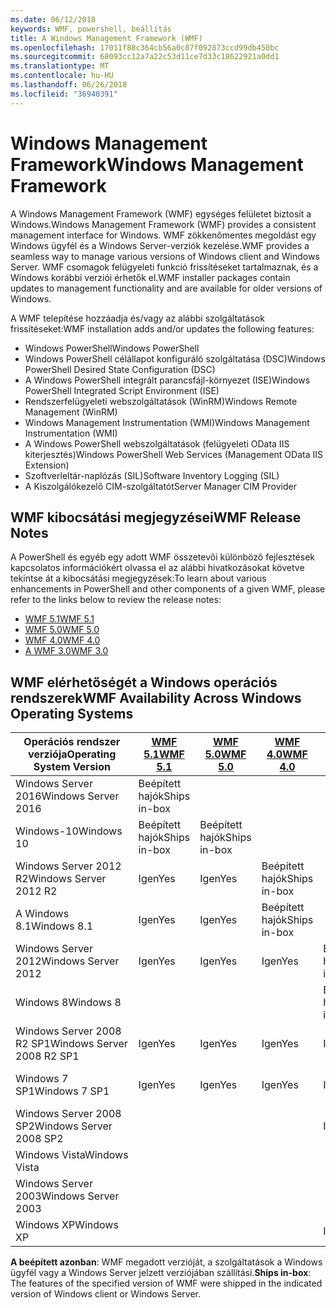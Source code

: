```yaml
---
ms.date: 06/12/2018
keywords: WMF, powershell, beállítás
title: A Windows Management Framework (WMF)
ms.openlocfilehash: 17011f88c364cb56a0c87f092873ccd99db450bc
ms.sourcegitcommit: 68093cc12a7a22c53d11ce7d33c18622921a0dd1
ms.translationtype: MT
ms.contentlocale: hu-HU
ms.lasthandoff: 06/26/2018
ms.locfileid: "36940391"
---
```

# <a name="windows-management-framework"></a><span data-ttu-id="e2d9c-103">Windows Management Framework</span><span class="sxs-lookup"><span data-stu-id="e2d9c-103">Windows Management Framework</span></span>

<span data-ttu-id="e2d9c-104">A Windows Management Framework (WMF) egységes felületet biztosít a Windows.</span><span class="sxs-lookup"><span data-stu-id="e2d9c-104">Windows Management Framework (WMF) provides a consistent management interface for Windows.</span></span> <span data-ttu-id="e2d9c-105">WMF zökkenőmentes megoldást egy Windows ügyfél és a Windows Server-verziók kezelése.</span><span class="sxs-lookup"><span data-stu-id="e2d9c-105">WMF provides a seamless way to manage various versions of Windows client and Windows Server.</span></span> <span data-ttu-id="e2d9c-106">WMF csomagok felügyeleti funkció frissítéseket tartalmaznak, és a Windows korábbi verziói érhetők el.</span><span class="sxs-lookup"><span data-stu-id="e2d9c-106">WMF installer packages contain updates to management functionality and are available for older versions of Windows.</span></span>

<span data-ttu-id="e2d9c-107">A WMF telepítése hozzáadja és/vagy az alábbi szolgáltatások frissítéseket:</span><span class="sxs-lookup"><span data-stu-id="e2d9c-107">WMF installation adds and/or updates the following features:</span></span>

- <span data-ttu-id="e2d9c-108">Windows PowerShell</span><span class="sxs-lookup"><span data-stu-id="e2d9c-108">Windows PowerShell</span></span>
- <span data-ttu-id="e2d9c-109">Windows PowerShell célállapot konfiguráló szolgáltatása (DSC)</span><span class="sxs-lookup"><span data-stu-id="e2d9c-109">Windows PowerShell Desired State Configuration (DSC)</span></span>
- <span data-ttu-id="e2d9c-110">A Windows PowerShell integrált parancsfájl-környezet (ISE)</span><span class="sxs-lookup"><span data-stu-id="e2d9c-110">Windows PowerShell Integrated Script Environment (ISE)</span></span>
- <span data-ttu-id="e2d9c-111">Rendszerfelügyeleti webszolgáltatások (WinRM)</span><span class="sxs-lookup"><span data-stu-id="e2d9c-111">Windows Remote Management (WinRM)</span></span>
- <span data-ttu-id="e2d9c-112">Windows Management Instrumentation (WMI)</span><span class="sxs-lookup"><span data-stu-id="e2d9c-112">Windows Management Instrumentation (WMI)</span></span>
- <span data-ttu-id="e2d9c-113">A Windows PowerShell webszolgáltatások (felügyeleti OData IIS kiterjesztés)</span><span class="sxs-lookup"><span data-stu-id="e2d9c-113">Windows PowerShell Web Services (Management OData IIS Extension)</span></span>
- <span data-ttu-id="e2d9c-114">Szoftverleltár-naplózás (SIL)</span><span class="sxs-lookup"><span data-stu-id="e2d9c-114">Software Inventory Logging (SIL)</span></span>
- <span data-ttu-id="e2d9c-115">A Kiszolgálókezelő CIM-szolgáltatót</span><span class="sxs-lookup"><span data-stu-id="e2d9c-115">Server Manager CIM Provider</span></span>

## <a name="wmf-release-notes"></a><span data-ttu-id="e2d9c-116">WMF kibocsátási megjegyzései</span><span class="sxs-lookup"><span data-stu-id="e2d9c-116">WMF Release Notes</span></span>

<span data-ttu-id="e2d9c-117">A PowerShell és egyéb egy adott WMF összetevői különböző fejlesztések kapcsolatos információkért olvassa el az alábbi hivatkozásokat követve tekintse át a kibocsátási megjegyzések:</span><span class="sxs-lookup"><span data-stu-id="e2d9c-117">To learn about various enhancements in PowerShell and other components of a given WMF, please refer to the links below to review the release notes:</span></span>

- [<span data-ttu-id="e2d9c-118">WMF 5.1</span><span class="sxs-lookup"><span data-stu-id="e2d9c-118">WMF 5.1</span></span>](5.1/release-notes.md)
- [<span data-ttu-id="e2d9c-119">WMF 5.0</span><span class="sxs-lookup"><span data-stu-id="e2d9c-119">WMF 5.0</span></span>](5.0/releasenotes.md)
- [<span data-ttu-id="e2d9c-120">WMF 4.0</span><span class="sxs-lookup"><span data-stu-id="e2d9c-120">WMF 4.0</span></span>](https://download.microsoft.com/download/3/D/6/3D61D262-8549-4769-A660-230B67E15B25/Windows%20Management%20Framework%204%200%20Release%20Notes.docx)
- [<span data-ttu-id="e2d9c-121">A WMF 3.0</span><span class="sxs-lookup"><span data-stu-id="e2d9c-121">WMF 3.0</span></span>](https://download.microsoft.com/download/E/7/6/E76850B8-DA6E-4FF5-8CCE-A24FC513FD16/WMF%203%20Release%20Notes.docx)

## <a name="wmf-availability-across-windows-operating-systems"></a><span data-ttu-id="e2d9c-122">WMF elérhetőségét a Windows operációs rendszerek</span><span class="sxs-lookup"><span data-stu-id="e2d9c-122">WMF Availability Across Windows Operating Systems</span></span>

|<span data-ttu-id="e2d9c-123">Operációs rendszer verziója</span><span class="sxs-lookup"><span data-stu-id="e2d9c-123">Operating System Version</span></span>  |<span data-ttu-id="e2d9c-124">[WMF 5.1][]</span><span class="sxs-lookup"><span data-stu-id="e2d9c-124">[WMF 5.1][]</span></span> |<span data-ttu-id="e2d9c-125">[WMF 5.0][]</span><span class="sxs-lookup"><span data-stu-id="e2d9c-125">[WMF 5.0][]</span></span> |<span data-ttu-id="e2d9c-126">[WMF 4.0][]</span><span class="sxs-lookup"><span data-stu-id="e2d9c-126">[WMF 4.0][]</span></span> |<span data-ttu-id="e2d9c-127">[A WMF 3.0][]</span><span class="sxs-lookup"><span data-stu-id="e2d9c-127">[WMF 3.0][]</span></span>  |<span data-ttu-id="e2d9c-128">[WMF 2.0][]</span><span class="sxs-lookup"><span data-stu-id="e2d9c-128">[WMF 2.0][]</span></span> |
|--------------------------|------------|------------|------------|-------------|------------|
|<span data-ttu-id="e2d9c-129">Windows Server 2016</span><span class="sxs-lookup"><span data-stu-id="e2d9c-129">Windows Server 2016</span></span>       |<span data-ttu-id="e2d9c-130">Beépített hajók</span><span class="sxs-lookup"><span data-stu-id="e2d9c-130">Ships in-box</span></span>|            |            |             |            |
|<span data-ttu-id="e2d9c-131">Windows-10</span><span class="sxs-lookup"><span data-stu-id="e2d9c-131">Windows 10</span></span>                |<span data-ttu-id="e2d9c-132">Beépített hajók</span><span class="sxs-lookup"><span data-stu-id="e2d9c-132">Ships in-box</span></span>|<span data-ttu-id="e2d9c-133">Beépített hajók</span><span class="sxs-lookup"><span data-stu-id="e2d9c-133">Ships in-box</span></span>|            |             |            |
|<span data-ttu-id="e2d9c-134">Windows Server 2012 R2</span><span class="sxs-lookup"><span data-stu-id="e2d9c-134">Windows Server 2012 R2</span></span>    |<span data-ttu-id="e2d9c-135">Igen</span><span class="sxs-lookup"><span data-stu-id="e2d9c-135">Yes</span></span>         |<span data-ttu-id="e2d9c-136">Igen</span><span class="sxs-lookup"><span data-stu-id="e2d9c-136">Yes</span></span>         |<span data-ttu-id="e2d9c-137">Beépített hajók</span><span class="sxs-lookup"><span data-stu-id="e2d9c-137">Ships in-box</span></span>|             |            |
|<span data-ttu-id="e2d9c-138">A Windows 8.1</span><span class="sxs-lookup"><span data-stu-id="e2d9c-138">Windows 8.1</span></span>               |<span data-ttu-id="e2d9c-139">Igen</span><span class="sxs-lookup"><span data-stu-id="e2d9c-139">Yes</span></span>         |<span data-ttu-id="e2d9c-140">Igen</span><span class="sxs-lookup"><span data-stu-id="e2d9c-140">Yes</span></span>         |<span data-ttu-id="e2d9c-141">Beépített hajók</span><span class="sxs-lookup"><span data-stu-id="e2d9c-141">Ships in-box</span></span>|             |            |
|<span data-ttu-id="e2d9c-142">Windows Server 2012</span><span class="sxs-lookup"><span data-stu-id="e2d9c-142">Windows Server 2012</span></span>       |<span data-ttu-id="e2d9c-143">Igen</span><span class="sxs-lookup"><span data-stu-id="e2d9c-143">Yes</span></span>         |<span data-ttu-id="e2d9c-144">Igen</span><span class="sxs-lookup"><span data-stu-id="e2d9c-144">Yes</span></span>         |<span data-ttu-id="e2d9c-145">Igen</span><span class="sxs-lookup"><span data-stu-id="e2d9c-145">Yes</span></span>         |<span data-ttu-id="e2d9c-146">Beépített hajók</span><span class="sxs-lookup"><span data-stu-id="e2d9c-146">Ships in-box</span></span> |            |
|<span data-ttu-id="e2d9c-147">Windows 8</span><span class="sxs-lookup"><span data-stu-id="e2d9c-147">Windows 8</span></span>                 |            |            |            |<span data-ttu-id="e2d9c-148">Beépített hajók</span><span class="sxs-lookup"><span data-stu-id="e2d9c-148">Ships in-box</span></span> |            |
|<span data-ttu-id="e2d9c-149">Windows Server 2008 R2 SP1</span><span class="sxs-lookup"><span data-stu-id="e2d9c-149">Windows Server 2008 R2 SP1</span></span>|<span data-ttu-id="e2d9c-150">Igen</span><span class="sxs-lookup"><span data-stu-id="e2d9c-150">Yes</span></span>         |<span data-ttu-id="e2d9c-151">Igen</span><span class="sxs-lookup"><span data-stu-id="e2d9c-151">Yes</span></span>         |<span data-ttu-id="e2d9c-152">Igen</span><span class="sxs-lookup"><span data-stu-id="e2d9c-152">Yes</span></span>         |<span data-ttu-id="e2d9c-153">Igen</span><span class="sxs-lookup"><span data-stu-id="e2d9c-153">Yes</span></span>          |<span data-ttu-id="e2d9c-154">Beépített hajók</span><span class="sxs-lookup"><span data-stu-id="e2d9c-154">Ships in-box</span></span>|
|<span data-ttu-id="e2d9c-155">Windows 7 SP1</span><span class="sxs-lookup"><span data-stu-id="e2d9c-155">Windows 7 SP1</span></span>             |<span data-ttu-id="e2d9c-156">Igen</span><span class="sxs-lookup"><span data-stu-id="e2d9c-156">Yes</span></span>         |<span data-ttu-id="e2d9c-157">Igen</span><span class="sxs-lookup"><span data-stu-id="e2d9c-157">Yes</span></span>         |<span data-ttu-id="e2d9c-158">Igen</span><span class="sxs-lookup"><span data-stu-id="e2d9c-158">Yes</span></span>         |<span data-ttu-id="e2d9c-159">Igen</span><span class="sxs-lookup"><span data-stu-id="e2d9c-159">Yes</span></span>          |<span data-ttu-id="e2d9c-160">Beépített hajók</span><span class="sxs-lookup"><span data-stu-id="e2d9c-160">Ships in-box</span></span>|
|<span data-ttu-id="e2d9c-161">Windows Server 2008 SP2</span><span class="sxs-lookup"><span data-stu-id="e2d9c-161">Windows Server 2008 SP2</span></span>   |            |            |            |<span data-ttu-id="e2d9c-162">Igen</span><span class="sxs-lookup"><span data-stu-id="e2d9c-162">Yes</span></span>          |<span data-ttu-id="e2d9c-163">Igen</span><span class="sxs-lookup"><span data-stu-id="e2d9c-163">Yes</span></span>         |
|<span data-ttu-id="e2d9c-164">Windows Vista</span><span class="sxs-lookup"><span data-stu-id="e2d9c-164">Windows Vista</span></span>             |            |            |            |             |<span data-ttu-id="e2d9c-165">Igen</span><span class="sxs-lookup"><span data-stu-id="e2d9c-165">Yes</span></span>         |
|<span data-ttu-id="e2d9c-166">Windows Server 2003</span><span class="sxs-lookup"><span data-stu-id="e2d9c-166">Windows Server 2003</span></span>       |            |            |            |             |<span data-ttu-id="e2d9c-167">Igen</span><span class="sxs-lookup"><span data-stu-id="e2d9c-167">Yes</span></span>         |
|<span data-ttu-id="e2d9c-168">Windows XP</span><span class="sxs-lookup"><span data-stu-id="e2d9c-168">Windows XP</span></span>                |            |            |            |<span data-ttu-id="e2d9c-169">Igen</span><span class="sxs-lookup"><span data-stu-id="e2d9c-169">Yes</span></span>          |            |

<span data-ttu-id="e2d9c-170">**A beépített azonban**: WMF megadott verzióját, a szolgáltatások a Windows ügyfél vagy a Windows Server jelzett verziójában szállítási.</span><span class="sxs-lookup"><span data-stu-id="e2d9c-170">**Ships in-box**: The features of the specified version of WMF were shipped in the indicated version of Windows client or Windows Server.</span></span>

[WMF 5.1]: https://aka.ms/wmf51download
[WMF 5.0]: https://aka.ms/wmf5download
[WMF 4.0]: https://aka.ms/wmf4download
[A WMF 3.0]: https://aka.ms/wmf3download
[WMF 3.0]: https://aka.ms/wmf3download
[WMF 2.0]: https://aka.ms/wmf2download

